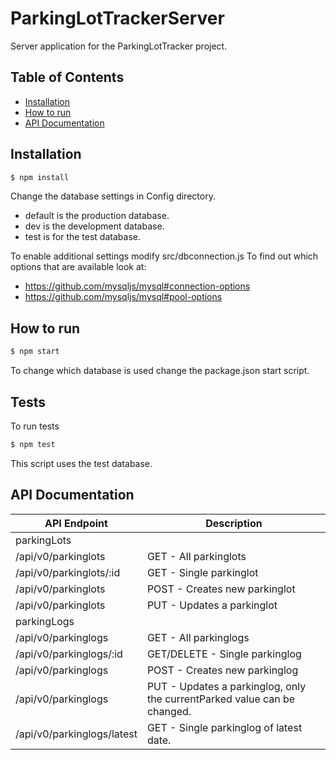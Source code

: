 # ParkingLotTrackerServer
Server application for the ParkingLotTracker project.

## Table of Contents

- [Installation](#installation)
- [How to run](#how-to-run)
- [API Documentation](#api-documentation)

## Installation

```sh
$ npm install
```

Change the database settings in Config directory.
 - default is the production database.
 - dev is the development database.
 - test is for the test database.

To enable additional settings modify src/dbconnection.js
To find out which options that are available look at:
- https://github.com/mysqljs/mysql#connection-options
- https://github.com/mysqljs/mysql#pool-options

## How to run

```sh
$ npm start
```
To change which database is used change the package.json start script.

## Tests

To run tests
```sh
$ npm test
```
This script uses the test database.

## API Documentation
API Endpoint | Description
------------ | -------------
parkingLots |
/api/v0/parkinglots | GET - All parkinglots
/api/v0/parkinglots/:id | GET - Single parkinglot
/api/v0/parkinglots | POST - Creates new parkinglot
/api/v0/parkinglots | PUT - Updates a parkinglot
parkingLogs |
/api/v0/parkinglogs | GET - All parkinglogs
/api/v0/parkinglogs/:id | GET/DELETE - Single parkinglog
/api/v0/parkinglogs | POST - Creates new parkinglog
/api/v0/parkinglogs | PUT - Updates a parkinglog, only the currentParked value can be changed.
/api/v0/parkinglogs/latest | GET - Single parkinglog of latest date.

